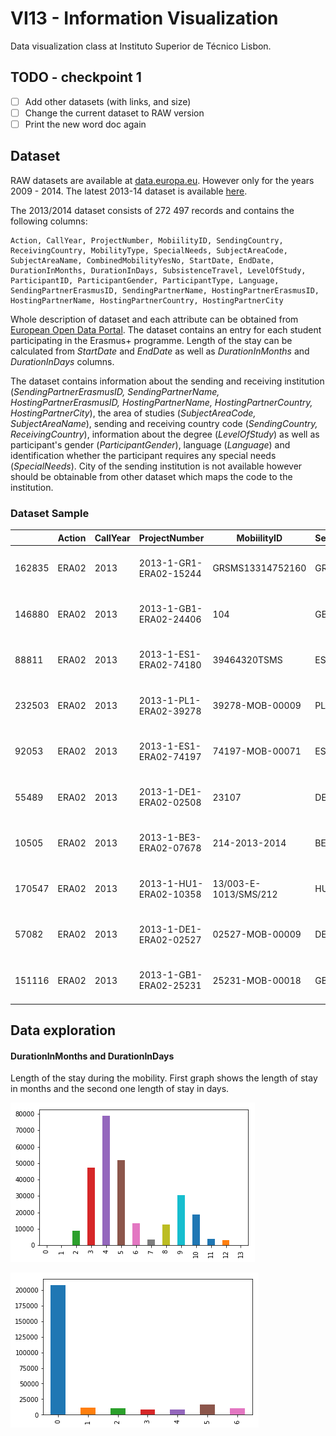 # VI13 - Information Visualization

Data visualization class at Instituto Superior de Técnico Lisbon.

## TODO - checkpoint 1
- [ ] Add other datasets (with links, and size)
- [ ] Change the current dataset to RAW version
- [ ] Print the new word doc again

## Dataset
RAW datasets are available at [data.europa.eu](https://data.europa.eu/euodp/en/data/dataset?q=Raw+data+of+Erasmus+student+mobility&ext_boolean=all&sort=). However only for the years 2009 - 2014. The latest 2013-14 dataset is available [here](https://data.europa.eu/euodp/en/data/dataset/erasmus-mobility-statistics-2013-14).

The 2013/2014 dataset consists of 272 497 records and contains the following columns:

``` text
Action, CallYear, ProjectNumber, MobiilityID, SendingCountry, ReceivingCountry, MobilityType, SpecialNeeds, SubjectAreaCode, SubjectAreaName, CombinedMobilityYesNo, StartDate, EndDate, DurationInMonths, DurationInDays, SubsistenceTravel, LevelOfStudy, ParticipantID, ParticipantGender, ParticipantType, Language, SendingPartnerErasmusID, SendingPartnerName, HostingPartnerErasmusID, HostingPartnerName, HostingPartnerCountry, HostingPartnerCity
```

Whole description of dataset and each attribute can be obtained from [European Open Data Portal](https://data.europa.eu/euodp/en/data/dataset/erasmus-mobility-statistics-2013-14/resource/ebf302e3-0300-48c4-a713-c795325e7034). The dataset contains an entry for each student participating in the Erasmus+ programme. Length of the stay can be calculated from *StartDate* and *EndDate* as well as *DurationInMonths* and *DurationInDays* columns. 

The dataset contains information about the sending and receiving institution (*SendingPartnerErasmusID, SendingPartnerName, HostingPartnerErasmusID, HostingPartnerName, HostingPartnerCountry, HostingPartnerCity*), the area of studies (*SubjectAreaCode, SubjectAreaName*), sending and receiving country code (*SendingCountry, ReceivingCountry*), information about the degree (*LevelOfStudy*) as well as participant's gender (*ParticipantGender*), language (*Language*) and identification whether the participant requires any special needs (*SpecialNeeds*). City of the sending institution is not available however should be obtainable from other dataset which maps the code to the institution.

### Dataset Sample

<!---
 Make sure that the index is not called Action. 
 The table was generated with https://www.tablesgenerator.com/markdown_tables.
 --->
| | Action | CallYear | ProjectNumber | MobiilityID | SendingCountry | ReceivingCountry | MobilityType | SpecialNeeds | SubjectAreaCode | SubjectAreaName | CombinedMobilityYesNo | StartDate | EndDate | DurationInMonths | DurationInDays | SubsistenceTravel | LevelOfStudy | ParticipantID | ParticipantGender | ParticipantType | Language | SendingPartnerErasmusID | SendingPartnerName | HostingPartnerErasmusID | HostingPartnerName | HostingPartnerCountry | HostingPartnerCity |
|--------|----------|---------------|------------------------|-----------------------|------------------|--------------|--------------|-----------------|-----------------|------------------------------------------------|-----------|----------------------|----------------------|----------------|-------------------|--------------|---------------|---------------------|-----------------|----------|-------------------------|--------------------|------------------------------------------------|--------------------|--------------------------------------------------|--------------------|-------------------------|
| 162835 | ERA02 | 2013 | 2013-1-GR1-ERA02-15244 | GRSMS13314752160 | GR | DE | Mob-SMS | 0.0 | 380 | Law | NO | 21-OCT-2013 00.00.00 | 02-AUG-2014 00.00.00 | 9 | 0 | 4037.5 | First Cycle |  | F | Students | DE | G  ATHINE01 | ETHNIKO KAI KAPODISTRIAKO PANEPISTIMIO ATHINON | D  FREIBUR01 | ALBERT-LUDWIGS-UNIVERSITÃ„T FREIBURG IM BREISGAU | DE | Freiburg |
| 146880 | ERA02 | 2013 | 2013-1-GB1-ERA02-24406 | 104 | GB | ES | Mob-SMP | 0.0 | 222 | Foreign languages |  | 01-OCT-2013 00.00.00 | 31-MAY-2014 00.00.00 | 8 | 0 | 3093.75 | First Cycle | UK1110643295271 | F | Students | ES | UK LEEDS02 | Leeds Metropolitan University |  | IES El Bohio | ES | Murcia |
| 88811 | ERA02 | 2013 | 2013-1-ES1-ERA02-74180 | 39464320TSMS | ES | LT | Mob-SMS | 0.0 | 481 | Computer science | NO | 01-SEP-2013 00.00.00 | 26-JUN-2014 00.00.00 | 9 | 0 | 1450.0 | First Cycle | 39464320T | M | Students | EN | E  VIGO01 | UNIVERSIDADE DE VIGO | LT VILNIUS10 | VILNIAUS KOLEGIJA | LT | Vilnius |
| 232503 | ERA02 | 2013 | 2013-1-PL1-ERA02-39278 | 39278-MOB-00009 | PL | PT | Mob-SMS | 0.0 | 340 | Business and administration (broad programmes) | NO | 28-AUG-2013 00.00.00 | 31-JAN-2014 00.00.00 | 5 | 0 | 1575.0 | Second Cycle |  | F | Students | EN | PL WARSZAW21 | Akademia Leona KoÅºmiÅ„skiego | P  LISBOA07 | ISCTE-INSTITUTO UNIVERSITÃRIO DE LISBOA | PT | LISBOA |
| 92053 | ERA02 | 2013 | 2013-1-ES1-ERA02-74197 | 74197-MOB-00071 | ES | PT | Mob-SMS | 0.0 | 14 | Teacher training and education science | NO | 21-AUG-2013 00.00.00 | 03-JUL-2014 00.00.00 | 10 | 0 | 1750.0 | First Cycle | 71306410Q | F | Students | PT | E  BURGOS01 | UNIVERSIDAD DE BURGOS | P  LEIRIA01 | INSTITUTO POLITÃˆCNICO DE LEIRIA (IPL) | PT | LEIRIA |
| 55489 | ERA02 | 2013 | 2013-1-DE1-ERA02-02508 | 23107 | DE | GB | Mob-SMS | 0.0 | 22 | Humanities | NO | 15-SEP-2013 00.00.00 | 06-JUN-2014 00.00.00 | 8 | 0 | 2520.0 | First Cycle | 17211 | F | Students | EN | D  LEIPZIG01 | UniversitÃ¤t Leipzig | UK MANCHES01 | THE UNIVERSITY OF MANCHESTER | GB | MANCHESTER |
| 10505 | ERA02 | 2013 | 2013-1-BE3-ERA02-07678 | 214-2013-2014 | BE | IT | Mob-SMS | 0.0 | 225 | History and archeology | NO | 29-JAN-2014 00.00.00 | 18-JUN-2014 00.00.00 | 4 | 0 | 1850.0 | First Cycle |  | M | Students | IT | B  ANTWERP01 | UNIVERSITEIT ANTWERPEN | I  BOLOGNA01 | UNIVERSITÃ€ DI BOLOGNA - ALMA MATER STUDIORUM | IT | BOLOGNA |
| 170547 | ERA02 | 2013 | 2013-1-HU1-ERA02-10358 | 13/003-E-1013/SMS/212 | HU | IS | Mob-SMS | 0.0 | 312 | Sociology and cultural studies | NO | 03-JAN-2014 00.00.00 | 10-MAY-2014 00.00.00 | 4 | 0 | 1664.0 | Second Cycle | HU BUDAPES01 SM 193 | F | Students | EN | HU BUDAPES01 | EÃ¶tvÃ¶s LorÃ¡nd TudomÃ¡nyegyetem | IS REYKJAV01 | HASKOLI ISLANDS | IS | Reykjavik |
| 57082 | ERA02 | 2013 | 2013-1-DE1-ERA02-02527 | 02527-MOB-00009 | DE | GB | Mob-SMS | 0.0 | 214 | Design | NO | 16-SEP-2013 00.00.00 | 24-JAN-2014 00.00.00 | 4 | 0 | 1182.0 | First Cycle |  | F | Students | EN | D  MANNHEI03 | Hochschule Mannheim | UK LEEDS01 | UNIVERSITY OF LEEDS | GB | Leeds |
| 151116 | ERA02 | 2013 | 2013-1-GB1-ERA02-25231 | 25231-MOB-00018 | GB | FR | Mob-SMS | 0.0 | 380 | Law | NO | 28-AUG-2013 00.00.00 | 14-DEC-2013 00.00.00 | 3 | 0 | 1406.25 | First Cycle | UK1111682321277 | F | Students | FR | UK GLASGOW01 | University of Glasgow | F  MARSEIL84 | UNIVERSITE D'AIX-MARSEILLE | FR | AIX-EN-PROVENCE CEDEX 1 |

## Data exploration

#### DurationInMonths and DurationInDays
Length of the stay during the mobility. First graph shows the length of stay in months and the second one length of stay in days.

![months](img/lengthOfStrayInMonths.png)

![days](img/lengthOfStrayInDays.png)

